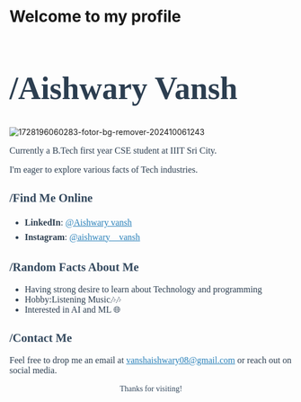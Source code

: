 # Welcome to my profile
<h1 style="font-family: Georgia, serif; ;font-size: 56px; color: #2c3e50;">/Aishwary Vansh</h1>



![1728196060283-fotor-bg-remover-202410061243](https://github.com/user-attachments/assets/9549075d-338e-426e-abf7-96955c481590)





<p style="font-family: Georgia, serif; font-size: 16px; color: #2c3e50;">
Currently a B.Tech first year CSE student at IIIT Sri City.
<p style="font-family: Georgia, serif; font-size: 16px; color: #2c3e50;">
I'm eager to explore various facts of Tech industries.

</p>

<h2 style="font-family: Georgia, serif; color: #34495e;">/Find Me Online </h2>
<ul style="font-family: Georgia, serif; font-size: 16px; color: #2c3e50; line-height: 1.6;">
  
  <li><strong>LinkedIn</strong>: <a href="https://www.linkedin.com/in/aishwary-vansh-095893322/" style="color: #2980b9;">@Aishwary vansh</a></li>
  <li><strong>Instagram</strong>: <a href="https://www.instagram.com/aishwary__vansh?utm_source=qr&igsh=MWlsdTlnMHhoZnZtbQ==/" style="color: #2980b9;">@aishwary__vansh</a></li>
 
</ul>

<h2 style="font-family: Georgia, serif; color: #34495e;">/Random Facts About Me </h2>
<ul style="font-family: Georgia, serif; font-size: 16px; color: #2c3e50;">
  <li> Having strong desire to learn about Technology and programming </li>
  <li> Hobby:Listening Music🎶🎶 </li>
  <li> Interested in AI and ML 🌐 </li>
</ul>

<h2 style="font-family: Georgia, serif; color: #34495e;">/Contact Me </h2>
<p style="font-family: Georgia, serif; font-size: 16px; color: #2c3e50;">
Feel free to drop me an email at <a href="mailto:vanshaishwary08@gmail.com" style="color: #2980b9;">vanshaishwary08@gmail.com</a> or reach out on social media.
</p>

<p style="font-family: Georgia, serif; text-align: center; color: #34495e;">Thanks for visiting!</p>
